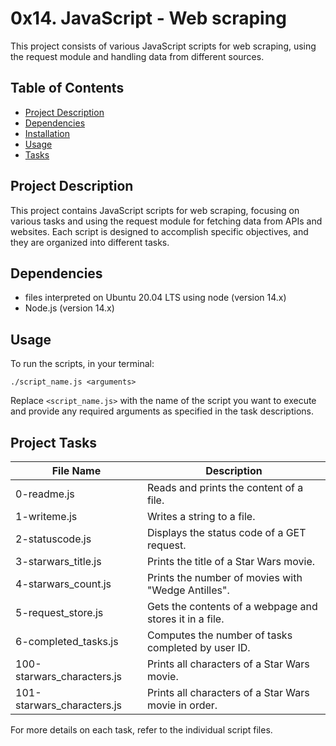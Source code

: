 # 0x14. JavaScript - Web scraping

This project consists of various JavaScript scripts for web scraping, using the request module and handling data from different sources.

## Table of Contents

- [Project Description](#project-description)
- [Dependencies](#dependencies)
- [Installation](#installation)
- [Usage](#usage)
- [Tasks](#tasks)

## Project Description

This project contains JavaScript scripts for web scraping, focusing on various tasks and using the request module for fetching data from APIs and websites. Each script is designed to accomplish specific objectives, and they are organized into different tasks.

## Dependencies

-  files interpreted on Ubuntu 20.04 LTS using node (version 14.x)
- Node.js (version 14.x) 


## Usage

To run the scripts, in your terminal:

```
./script_name.js <arguments>
```

Replace `<script_name.js>` with the name of the script you want to execute and provide any required arguments as specified in the task descriptions.

## Project Tasks

| File Name               | Description                                        |
| ----------------------- | -------------------------------------------------- |
| 0-readme.js             | Reads and prints the content of a file.           |
| 1-writeme.js            | Writes a string to a file.                         |
| 2-statuscode.js         | Displays the status code of a GET request.        |
| 3-starwars_title.js     | Prints the title of a Star Wars movie.            |
| 4-starwars_count.js     | Prints the number of movies with "Wedge Antilles". |
| 5-request_store.js      | Gets the contents of a webpage and stores it in a file. |
| 6-completed_tasks.js    | Computes the number of tasks completed by user ID. |
| 100-starwars_characters.js | Prints all characters of a Star Wars movie.    |
| 101-starwars_characters.js | Prints all characters of a Star Wars movie in order. |

For more details on each task, refer to the individual script files.
